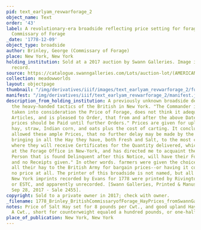 ```yaml
---
pid: text_earlyam_revwarforage_2
object_name: Text
order: '43'
label: A revolutionary-era broadside reflecting price setting for forage by the British
  Commissary of Forage
_date: '1778-12-09'
object_type: broadside
author: Brinley, George (Commissary of Forage)
place: New York, New York
holding_institution: Sold at a 2017 auction by Swann Galleries. Image is from auction
  record.
source: https://catalogue.swanngalleries.com/Lots/auction-lot/(AMERICAN-REVOLUTION--1778)-Brinley-George-An-unrecorded-bro?saleno=2455&lotNo=25&refNo=736220
collection: meadowworlds
layout: objectpage
thumbnail: "/img/derivatives/iiif/images/text_earlyam_revwarforage_2/full/250,/0/default.jpg"
manifest: "/img/derivatives/iiif/text_earlyam_revwarforage_2/manifest.json"
description_from_holding_institution: A previously unknown broadside demonstrating
  the heavy-handed tactics of the British in New York. "The Commander in Chief having
  taken into consideration the Price of Forage, does not think it adequate to other
  Articles, and is pleased to Order, that from and after the above Date, the following
  prices should be Paid until further Orders." Prices are given for upland hay, salt
  hay, straw, Indian corn, and oats plus the cost of carting. It concludes, "He has
  allowed these ample Prices, that no further delay may be made by the Farmers in
  bringing in all the Hay they have, both Fresh and Salt, to the most contiguous Magazines,
  where they will receive Certificates for the Quantity delivered, which will be Paid
  at the Forage Office in New-York, and has directed me to acquaint them, that any
  Person that is found Delinquent after this Notice, will have their Forage taken,
  and no Receipts given." In other words. farmers were given the choice of selling
  all their hay to the British Army for bargain prices--or having it confiscated for
  no price at all. The printer of this broadside is not named, but all other official
  New York imprints recorded by Evans for 1778 were printed by Rivington. Not in Evans
  or ESTC, and apparently unrecorded. [Swann Galleries, Printed & Manuscript Americana,
  Sep 28, 2017 - Sale 2455].
copyright: Sold to a private owner in 2017; check with owner.
_filename: 1778_Brinley_BritishCommissaryofForage_HayPrices_fromSwannGalleries.jpeg
notes: Price of Salt Hay set for 8 pounds per Cwt., and good upland Hay twice that.
  A Cwt., short for counterweight equaled a hundred pounds, or one-half ton.
place_of_publication: New York, New York
---
```

